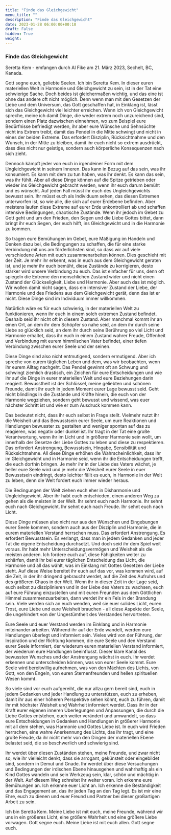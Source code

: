 ```yaml
---
title: "Finde das Gleichgewicht"
menu_title: ""
description: "Finde das Gleichgewicht"
date: 2023-01-28 06:00:00+00:10
draft: False
hidden: True
weight:
---
```

### Finde das Gleichgewicht

Seretta Kem - emfangen durch Al Fike am 21. März 2023, Sechelt, BC, Kanada.

Gott segne euch, geliebte Seelen. Ich bin Seretta Kem. In dieser euren materiellen Welt in Harmonie und Gleichgewicht zu sein, ist in der Tat eine schwierige Sache. Doch beides ist gleichermaßen wichtig, und das eine ist ohne das andere oft nicht möglich. Denn wenn man mit den Gesetzen der Liebe und dem Universum, das Gott geschaffen hat, in Einklang ist, lässt sich das Gleichgewicht viel leichter erreichen. Wenn ich von Gleichgewicht spreche, meine ich damit Dinge, die weder extrem noch unzureichend sind, sondern einen Platz dazwischen einnehmen, wo zum Beispiel eure Bedürfnisse befriedigt werden, ihr aber eure Wünsche und Sehnsüchte nicht ins Extrem treibt, damit das Pendel in die Mitte schwingt und nicht in eines der beiden Extreme. Das erfordert Disziplin, Rücksichtnahme und den Wunsch, in der Mitte zu bleiben, damit ihr euch nicht so extrem ausdrückt, dass dies nicht nur geistige, sondern auch körperliche Konsequenzen nach sich zieht.

Dennoch kämpft jeder von euch in irgendeiner Form mit dem Ungleichgewicht in seinem Inneren. Das kann in Bezug auf das sein, was ihr konsumiert. Es kann mit dem zu tun haben, was ihr denkt. Es kann das sein, was ihr fühlt. Aber all diese Dinge können auf die Spitze getrieben oder wieder ins Gleichgewicht gebracht werden, wenn ihr euch darum bemüht und es wünscht. Auf jeden Fall müsst ihr euch des Ungleichgewichts bewusst sein. Ihr müsst euch als Individuum sehen, das diesen Extremen unterworfen ist, so wie alle, die sich auf eurer Erdebene befinden. Aber meistens laufen diese Extreme auf eurer Erde unkontrolliert ab und schaffen intensive Bedingungen, chaotische Zustände. Wenn ihr jedoch im Gebet zu Gott geht und um den Frieden, den Segen und die Liebe Gottes bittet, dann bringt ihr euch Segen, der euch hilft, ins Gleichgewicht und in die Harmonie zu kommen.

So tragen eure Bemühungen im Gebet, eure Mäßigung im Handeln und Denken dazu bei, die Bedingungen zu schaffen, die für eine starke Verbindung mit uns am förderlichsten sind, so dass wir auf viele verschiedene Arten mit euch zusammenarbeiten können. Dies geschieht mit der Zeit. Je mehr ihr erkennt, was in euch aus dem Gleichgewicht geraten ist, und je mehr ihr euch bemüht, diese Zustände zu korrigieren, desto stärker wird unsere Verbindung zu euch. Das ist einfacher für uns, denn oft spiegeln die Extreme den menschlichen Zustand wider und nicht einen Zustand der Glückseligkeit, Liebe und Harmonie. Aber auch das ist möglich. Wir wollen damit nicht sagen, dass ein intensiver Zustand der Liebe, der Harmonie und des Friedens aus dem Gleichgewicht gerät, denn das ist er nicht. Diese Dinge sind im Individuum immer willkommen.

Natürlich wäre es für euch schwierig, in der materiellen Welt zu funktionieren, wenn ihr euch in einem solch extremen Zustand befindet. Deshalb seid ihr nicht oft in diesem Zustand. Aber manchmal kommt ihr an einen Ort, an dem ihr dem Schöpfer so nahe seid, an dem ihr durch seine Liebe so glücklich seid, an dem ihr durch seine Berührung so viel Licht und Harmonie erhaltet, dass ihr euch in einem Zustand wahrer Freude, Offenheit und Verbindung mit eurem himmlischen Vater befindet, einer tiefen Verbindung zwischen eurer Seele und der seinen.

Diese Dinge sind also nicht entmutigend, sondern ermutigend. Aber ich spreche von eurem täglichen Leben und dem, was wir beobachten, wenn ihr eurem Alltag nachgeht. Das Pendel gewinnt oft an Schwung und schwingt ziemlich drastisch, ein Zeichen für eure Entscheidungen und wie ihr auf die Dinge in eurer materiellen Welt und eure Beziehungen darin reagiert. Bewusstheit ist der Schlüssel, meine geliebten und schönen Freunde, damit ihr euch in jedem Moment eurer Lage bewusst seid. Geht nicht blindlings in die Zustände und Kräfte hinein, die euch von der Harmonie wegziehen, sondern geht bewusst und wissend, was euer nächster Schritt ist und wie er zum Ausdruck kommen kann.

Das bedeutet nicht, dass ihr euch selbst in Frage stellt. Vielmehr nutzt ihr die Weisheit und das Bewusstsein eurer Seele, um eure Reaktionen und Handlungen bewusster zu gestalten und weniger spontan auf das zu reagieren, was negativ oder dunkel ist. Ihr tragt in der Tat eine große Verantwortung, wenn ihr im Licht und in größerer Harmonie sein wollt, um innerhalb der Gesetze der Liebe Gottes zu leben und diese zu respektieren. Das erfordert Anstrengung, Bewusstsein, Hingabe, Sensibilität und Rücksichtnahme. All diese Dinge erhöhen die Wahrscheinlichkeit, dass ihr im Gleichgewicht und in Harmonie seid, wenn ihr die Entscheidungen trefft, die euch dorthin bringen. Je mehr ihr in der Liebe des Vaters wächst, je heller eure Seele wird und je mehr die Weisheit eurer Seele in euer Bewusstsein eindringt, desto leichter fällt es euch, in Harmonie in der Welt zu leben, denn die Welt fordert euch immer wieder heraus.

Die Bedingungen der Welt ziehen euch eher in Disharmonie und Ungleichgewicht. Aber ihr habt euch entschieden, einen anderen Weg zu gehen als die meisten in der Welt. Ihr sehnt euch nach Harmonie. Ihr sehnt euch nach Gleichgewicht. Ihr sehnt euch nach Freude. Ihr sehnt euch nach Licht.

Diese Dinge müssen also nicht nur aus den Wünschen und Eingebungen eurer Seele kommen, sondern auch aus der Disziplin und Harmonie, die in eurem materiellen Verstand herrschen muss. Das erfordert Anstrengung. Es erfordert Bewusstsein. Es verlangt, dass man in jedem Gedanken und jeder Tat die eigene Entscheidung durchsetzt. Und doch seid ihr dem Spiel weit voraus. Ihr habt mehr Unterscheidungsvermögen und Weisheit als die meisten anderen. Ich fordere euch auf, diese Fähigkeiten weiter zu schärfen, damit ihr bei eurer täglichen Entscheidung das Licht, die Harmonie und all das wählt, was im Einklang mit Gottes Gesetzen der Liebe steht. Auf diese Weise bereitet ihr euch auf das vor, was kommen wird, auf die Zeit, in der ihr dringend gebraucht werdet, auf die Zeit des Aufruhrs und des größeren Chaos in der Welt. Wenn ihr in dieser Zeit in der Lage seid, euch selbst zu disziplinieren und in der Liebe des Vaters zu wachsen, euch auf eure Führung einzustellen und mit euren Freunden aus dem Göttlichen Himmel zusammenzuarbeiten, dann werdet ihr ein Fels in der Brandung sein. Viele werden sich an euch wenden, weil sie euer solides Licht, euren Trost, eure Liebe und eure Weisheit brauchen - all diese Aspekte der Seele, die ungehindert von der Ungestümtheit des Verstandes hervortreten.

Eure Seele und euer Verstand werden im Einklang und in Harmonie miteinander arbeiten. Während ihr auf der Erde wandelt, werden eure Handlungen überlegt und informiert sein. Vieles wird von der Führung, der Inspiration und der Richtung kommen, die eure Seele und den Verstand eurer Seele informiert, der wiederum euren materiellen Verstand informiert, der wiederum eure Handlungen beeinflusst. Dieser klare Kanal des bewussten Wunsches und der Anstrengung wächst in euch. Ihr werdet erkennen und unterscheiden können, was von eurer Seele kommt. Eure Seele wird bereitwillig aufnehmen, was von den Mächten des Lichts, von Gott, von den Engeln, von euren Sternenfreunden und hellen spirituellen Wesen kommt.

So viele sind vor euch aufgereiht, die nur allzu gern bereit sind, euch in jedem Gedanken und jeder Handlung zu unterstützen, euch zu erheben, damit ihr aus einer höheren Perspektive sehen könnt, euch zu führen, damit ihr mit höchster Weisheit und Wahrheit informiert werdet. Dass ihr in der Kraft eurer eigenen inneren Überlegungen und Anpassungen, die durch die Liebe Gottes entstehen, euch weiter verändert und umwandelt, so dass eure Entscheidungen in Gedanken und Handlungen in größerer Harmonie mit all dem stehen, was Harmonie und Gottes Liebe ist. In euch wird Frieden herrschen, eine wahre Anerkennung des Lichts, das ihr tragt, und eine große Freude, da ihr nicht mehr von den Dingen der materiellen Ebene belastet seid, die so beschwerlich und schwierig sind.

Ihr werdet über diesen Zuständen stehen, meine Freunde, und zwar nicht so, wie ihr vielleicht denkt, dass sie arrogant, gekünstelt oder eingebildet sind, sondern in Demut und Gnade. Ihr werdet über diese Versuchungen und Bedingungen der irdischen Ebene hinausgehen und wahrhaftig als ein Kind Gottes wandeln und sein Werkzeug sein, klar, schön und mächtig in der Welt. Auf diesem Weg schreitet ihr weiter voran. Ich erkenne eure Bemühungen an. Ich erkenne euer Licht an. Ich erkenne die Beständigkeit und das Engagement an, das ihr jeden Tag an den Tag legt. Es ist mir eine Ehre, euch zu dienen und euer Freund und Partner bei dieser großartigen Arbeit zu sein.

Ich bin Seretta Kem. Meine Liebe ist mit euch, meine Freunde, während wir uns in ein größeres Licht, eine größere Wahrheit und eine größere Liebe vorwagen. Gott segne euch. Meine Liebe ist mit euch allen. Gott segne euch.
